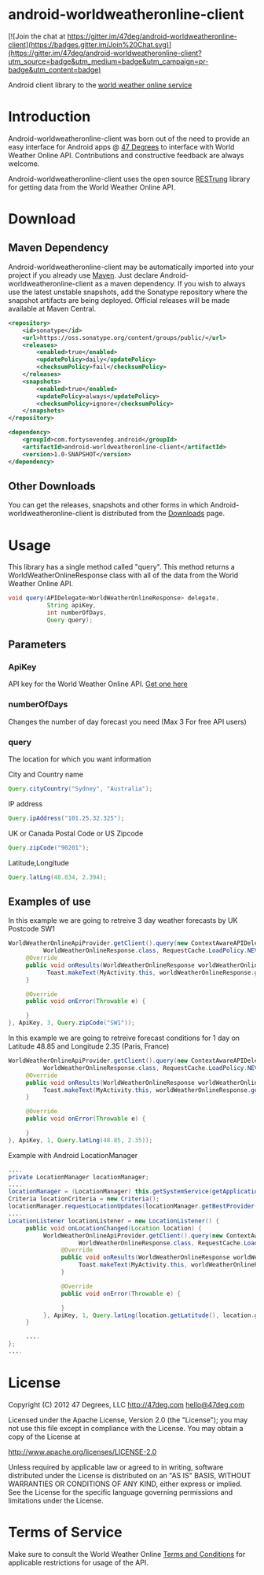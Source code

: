 android-worldweatheronline-client
=================================

[![Join the chat at https://gitter.im/47deg/android-worldweatheronline-client](https://badges.gitter.im/Join%20Chat.svg)](https://gitter.im/47deg/android-worldweatheronline-client?utm_source=badge&utm_medium=badge&utm_campaign=pr-badge&utm_content=badge)

Android client library to the [world weather online service](http://www.worldweatheronline.com/free-weather-feed.aspx)

# Introduction

Android-worldweatheronline-client was born out of the need to provide an easy interface for Android apps @ [47 Degrees](http://47deg.com) to interface with World Weather Online API. Contributions and constructive feedback are always welcome.

Android-worldweatheronline-client uses the open source [RESTrung](https://github.com/47deg/restrung) library for getting data from the World Weather Online API.

# Download

## Maven Dependency

Android-worldweatheronline-client may be automatically imported into your project if you already use [Maven](http://maven.apache.org/). Just declare Android-worldweatheronline-client as a maven dependency.
If you wish to always use the latest unstable snapshots, add the Sonatype repository where the snapshot artifacts are being deployed.
Official releases will be made available at Maven Central.

```xml
<repository>
    <id>sonatype</id>
    <url>https://oss.sonatype.org/content/groups/public/</url>
    <releases>
        <enabled>true</enabled>
        <updatePolicy>daily</updatePolicy>
        <checksumPolicy>fail</checksumPolicy>
    </releases>
    <snapshots>
        <enabled>true</enabled>
        <updatePolicy>always</updatePolicy>
        <checksumPolicy>ignore</checksumPolicy>
    </snapshots>
</repository>

<dependency>
    <groupId>com.fortysevendeg.android</groupId>
    <artifactId>android-worldweatheronline-client</artifactId>
    <version>1.0-SNAPSHOT</version>
</dependency>
```
## Other Downloads

You can get the releases, snapshots and other forms in which Android-worldweatheronline-client is distributed from the [Downloads](https://github.com/47deg/android-worldweatheronline-client/downloads) page.

# Usage

This library has a single method called "query". This method returns a WorldWeatherOnlineResponse class with all of the data from the World Weather Online API.

```java
void query(APIDelegate<WorldWeatherOnlineResponse> delegate,
           String apiKey,
           int numberOfDays,
           Query query);
```

## Parameters

### ApiKey

API key for the World Weather Online API. [Get one here](http://www.worldweatheronline.com/register.aspx)

### numberOfDays

Changes the number of day forecast you need (Max 3 For free API users)

### query

 The location for which you want information

City and Country name
 ```java
Query.cityCountry("Sydney", "Australia");
```

IP address
```java
Query.ipAddress("101.25.32.325");
```

UK or Canada Postal Code or US Zipcode
```java
Query.zipCode("90201");
```

Latitude,Longitude
```java
Query.latLng(48.834, 2.394);
```

## Examples of use

In this example we are going to retreive 3 day weather forecasts by UK Postcode SW1

```java
WorldWeatherOnlineApiProvider.getClient().query(new ContextAwareAPIDelegate<WorldWeatherOnlineResponse>(MyActivity.this,
          WorldWeatherOnlineResponse.class, RequestCache.LoadPolicy.NEVER, RequestCache.StoragePolicy.DISABLED) {
     @Override
     public void onResults(WorldWeatherOnlineResponse worldWeatherOnlineResponse) {
           Toast.makeText(MyActivity.this, worldWeatherOnlineResponse.getData().getCurrentConditionList().get(0).getWeatherDesc().get(0).getValue(), Toast.LENGTH_LONG).show();
     }

     @Override
     public void onError(Throwable e) {

     }
}, ApiKey, 3, Query.zipCode("SW1"));
```

In this example we are going to retreive forecast conditions for 1 day on Latitude 48.85 and Longitude 2.35 (Paris, France)

```java
WorldWeatherOnlineApiProvider.getClient().query(new ContextAwareAPIDelegate<WorldWeatherOnlineResponse>(MyActivity.this,
          WorldWeatherOnlineResponse.class, RequestCache.LoadPolicy.NEVER, RequestCache.StoragePolicy.DISABLED) {
     @Override
     public void onResults(WorldWeatherOnlineResponse worldWeatherOnlineResponse) {
          Toast.makeText(MyActivity.this, worldWeatherOnlineResponse.getData().getCurrentConditionList().get(0).getWeatherDesc().get(0).getValue(), Toast.LENGTH_LONG).show();
     }

     @Override
     public void onError(Throwable e) {

     }
}, ApiKey, 1, Query.latLng(48.85, 2.35));
```

Example with Android LocationManager

```java
....
private LocationManager locationManager;
....
locationManager = (LocationManager) this.getSystemService(getApplicationContext().LOCATION_SERVICE);
Criteria locationCriteria = new Criteria();
locationManager.requestLocationUpdates(locationManager.getBestProvider(locationCriteria, true), 0, 20, locationListener);
....
LocationListener locationListener = new LocationListener() {
     public void onLocationChanged(Location location) {
          WorldWeatherOnlineApiProvider.getClient().query(new ContextAwareAPIDelegate<WorldWeatherOnlineResponse>(MyActivity.this,
                    WorldWeatherOnlineResponse.class, RequestCache.LoadPolicy.NEVER, RequestCache.StoragePolicy.DISABLED) {
               @Override
               public void onResults(WorldWeatherOnlineResponse worldWeatherOnlineResponse) {
                    Toast.makeText(MyActivity.this, worldWeatherOnlineResponse.getData().getCurrentConditionList().get(0).getWeatherDesc().get(0).getValue(), Toast.LENGTH_LONG).show();
               }

               @Override
               public void onError(Throwable e) {

               }
          }, ApiKey, 1, Query.latLng(location.getLatitude(), location.getLongitude()));
     }

     ....
};
....
```


# License

Copyright (C) 2012 47 Degrees, LLC
http://47deg.com
hello@47deg.com

Licensed under the Apache License, Version 2.0 (the "License"); you may not use this file except in compliance with the License. You may obtain a copy of the License at

 http://www.apache.org/licenses/LICENSE-2.0

Unless required by applicable law or agreed to in writing, software distributed under the License is distributed on an "AS IS" BASIS, WITHOUT WARRANTIES OR CONDITIONS OF ANY KIND, either express or implied. See the License for the specific language governing permissions and limitations under the License.

# Terms of Service

Make sure to consult the World Weather Online [Terms and Conditions](http://www.worldweatheronline.com/terms-and-conditions.aspx) for applicable restrictions for usage of the API.